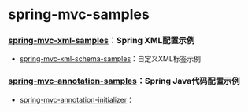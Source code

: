 # spring-mvc-samples


### [spring-mvc-xml-samples](spring-mvc-xml-samples)：Spring XML配置示例
- [spring-mvc-xml-schema-samples](spring-mvc-xml-samples/spring-mvc-xml-schema-samples)：自定义XML标签示例



### [spring-mvc-annotation-samples](spring-mvc-annotation-samples)：Spring Java代码配置示例
- [spring-mvc-annotation-initializer](spring-mvc-annotation-samples/spring-mvc-annotation-initializer-samples)：



